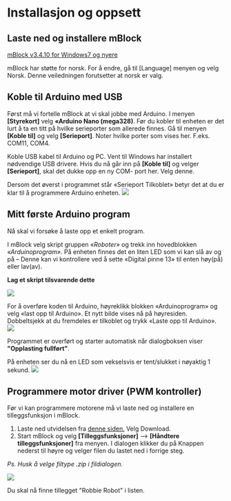 # Installasjon og oppsett 

## Laste ned og installere mBlock
[mBlock v3.4.10 for Windows7 og nyere](http://gofile.me/3eDDn/P6di7iRDC)

mBlock har støtte for norsk. For å endre, gå til [Language] menyen og velg Norsk. Denne veiledningen forutsetter at norsk er valg.

## Koble til Arduino med USB
Først må vi fortelle mBlock at vi skal jobbe med Arduino. I menyen __[Styrekort]__ velg __«Arduino Nano (mega328)__.
Før du kobler til enheten er det lurt å ta en titt på hvilke serieporter som allerede finnes. Gå til menyen __[Koble til]__ og velg __[Serieport]__. Noter hvilke porter som vises her. F.eks. COM11, COM4.

Koble USB kabel til Arduino og PC. Vent til Windows har installert nødvendige USB drivere. Hvis du nå går inn på __[Koble til]__ og velger __[Serieport]__, skal det dukke opp en ny COM- port her. Velg denne.

Dersom det øverst i programmet står «Serieport Tilkoblet» betyr det at du er klar til å programmere Arduino enheten.
![](images/mBlock_Tilkoblet.jpg)

## Mitt første Arduino program
Nå skal vi forsøke å laste opp et enkelt program.

I mBlock velg skript gruppen _«Roboter»_ og trekk inn hovedblokken _«Arduinoprogram»_.
På enheten finnes det en liten LED som vi kan slå av og på – Denne kan vi kontrollere ved å sette «Digital pinne 13» til enten høy(på) eller lav(av).

__Lag et skript tilsvarende dette__

![](images/simpleBlink.jpg)

For å overføre koden til Arduino, høyreklikk blokken «Arduinoprogram» og velg «last opp til Arduino». 
Et nytt bilde vises nå på høyresiden. Dobbeltsjekk at du fremdeles er tilkoblet og trykk «Laste opp til Arduino».
![](images/mBlockArduinoUpload.jpg)

Programmet er overført og starter automatisk når dialogboksen viser __"Opplasting fullført"__. 

På enheten ser du nå en LED som vekselsvis er tent/slukket i nøyaktig 1 sekund.
![](images/arduinoNanoTilkoblet.jpg)

## Programmere motor driver (PWM kontroller)
Før vi kan programmere motorene må vi laste ned og installere en tilleggsfunksjon i mBlock.
1.	Laste ned utvidelsen fra [denne siden.](/Software/Robbie_Robot/Robot/RoverBotMotorExtension.zip) Velg Download.
2.	Start mBlock og velg __[Tilleggsfunksjoner]__ --> __[Håndtere tilleggsfunksjoner]__ fra menyen. I dialogen klikker du på Knappen nederst til høyre og velger filen du lastet ned i forrige steg. 

_Ps. Husk å velge filtype .zip i fildialogen._

![](images/TilleggsfunksjonRobbieRobot.jpg)

Du skal nå finne tillegget "Robbie Robot" i listen.
